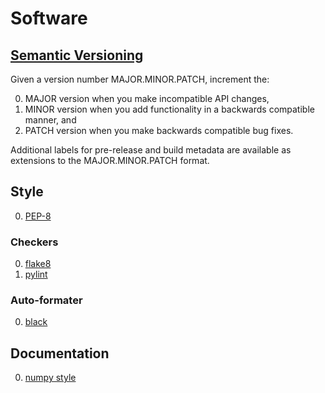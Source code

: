 # Software


## [Semantic Versioning](https://semver.org/)

Given a version number MAJOR.MINOR.PATCH, increment the:

0. MAJOR version when you make incompatible API changes,
0. MINOR version when you add functionality in a backwards compatible manner, and
0. PATCH version when you make backwards compatible bug fixes.

Additional labels for pre-release and build metadata are available as extensions to the MAJOR.MINOR.PATCH format.

## Style

0. [PEP-8](https://www.python.org/dev/peps/pep-0008/)

### Checkers

0. [flake8](http://flake8.pycqa.org/en/latest/)
0. [pylint](https://www.pylint.org/)

### Auto-formater

0. [black](https://black.readthedocs.io/en/stable/)

##  Documentation

0. [numpy style](https://numpydoc.readthedocs.io/en/latest/format.html)
